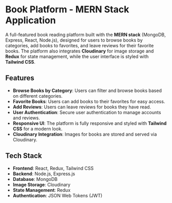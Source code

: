 # Book Platform - MERN Stack Application

A full-featured book reading platform built with the **MERN stack** (MongoDB, Express, React, Node.js), designed for users to browse books by categories, add books to favorites, and leave reviews for their favorite books. The platform also integrates **Cloudinary** for image storage and **Redux** for state management, while the user interface is styled with **Tailwind CSS**.

## Features

- **Browse Books by Category**: Users can filter and browse books based on different categories.
- **Favorite Books**: Users can add books to their favorites for easy access.
- **Add Reviews**: Users can leave reviews for books they have read.
- **User Authentication**: Secure user authentication to manage accounts and reviews.
- **Responsive UI**: The platform is fully responsive and styled with **Tailwind CSS** for a modern look.
- **Cloudinary Integration**: Images for books are stored and served via Cloudinary.

## Tech Stack

- **Frontend**: React, Redux, Tailwind CSS
- **Backend**: Node.js, Express.js
- **Database**: MongoDB
- **Image Storage**: Cloudinary
- **State Management**: Redux
- **Authentication**: JSON Web Tokens (JWT)
